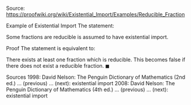 # 

Source: https://proofwiki.org/wiki/Existential_Import/Examples/Reducible_Fraction

Example of Existential Import
The statement:

Some fractions are reducible
is assumed to have existential import.


Proof
The statement is equivalent to:

There exists at least one fraction which is reducible.
This becomes false if there does not exist a reducible fraction.
$\blacksquare$


Sources
1998: David Nelson: The Penguin Dictionary of Mathematics (2nd ed.) ... (previous) ... (next): existential import
2008: David Nelson: The Penguin Dictionary of Mathematics (4th ed.) ... (previous) ... (next): existential import




